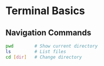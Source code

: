 # Terminal Basics

## Navigation Commands

```bash
pwd        # Show current directory
ls         # List files
cd [dir]   # Change directory
```
